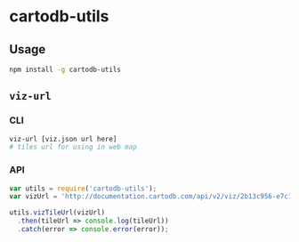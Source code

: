 # cartodb-utils

## Usage

```sh
npm install -g cartodb-utils
```

## `viz-url`

### CLI

```sh
viz-url [viz.json url here]
# tiles url for using in web map
```

### API

```js
var utils = require('cartodb-utils');
var vizUrl = 'http://documentation.cartodb.com/api/v2/viz/2b13c956-e7c1-11e2-806b-5404a6a683d5/viz.json';

utils.vizTileUrl(vizUrl)
  .then(tileUrl => console.log(tileUrl))
  .catch(error => console.error(error));
```
